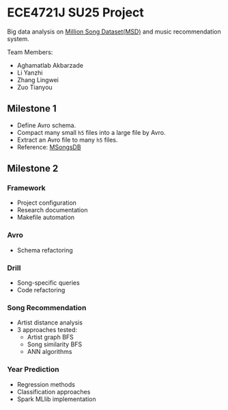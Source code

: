 # ECE4721J SU25 Project

Big data analysis on [Million Song Dataset(MSD)](http://millionsongdataset.com/) and music recommendation system.

Team Members:

- Aghamatlab Akbarzade
- Li Yanzhi
- Zhang Lingwei
- Zuo Tianyou

## Milestone 1

- Define Avro schema.
- Compact many small `h5` files into a large file by Avro.
- Extract an Avro file to many `h5` files.
- Reference: [MSongsDB](https://github.com/tbertinmahieux/MSongsDB)

## Milestone 2

### Framework

- Project configuration
- Research documentation
- Makefile automation

### Avro

- Schema refactoring

### Drill

- Song-specific queries
- Code refactoring

### Song Recommendation

- Artist distance analysis
- 3 approaches tested:
    - Artist graph BFS
    - Song similarity BFS
    - ANN algorithms

### Year Prediction

- Regression methods
- Classification approaches
- Spark MLlib implementation
